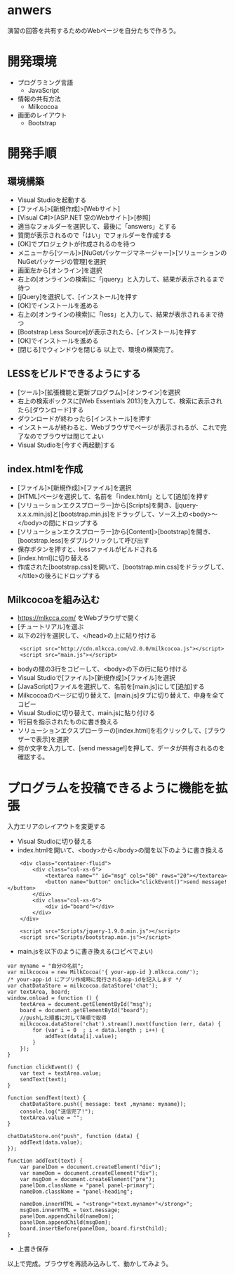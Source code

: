 # anwers
演習の回答を共有するためのWebページを自分たちで作ろう。

# 開発環境
- プログラミング言語
    - JavaScript
- 情報の共有方法
    - Milkcocoa
- 画面のレイアウト
    - Bootstrap

# 開発手順
## 環境構築
- Visual Studioを起動する
- [ファイル]>[新規作成]>[Webサイト]
- [Visual C#]>[ASP.NET 空のWebサイト]>[参照]
- 適当なフォルダーを選択して、最後に「answers」とする
- 質問が表示されるので「はい」でフォルダーを作成する
- [OK]でプロジェクトが作成されるのを待つ
- メニューから[ツール]>[NuGetパッケージマネージャー]>[ソリューションのNuGetパッケージの管理]を選択
- 画面左から[オンライン]を選択
- 右上の[オンラインの検索]に「jquery」と入力して、結果が表示されるまで待つ
- [jQuery]を選択して、[インストール]を押す
- [OK]でインストールを進める
- 右上の[オンラインの検索]に「less」と入力して、結果が表示されるまで待つ
- [Bootstrap Less Source]が表示されたら、[インストール]を押す
- [OK]でインストールを進める
- [閉じる]でウィンドウを閉じる
以上で、環境の構築完了。

## LESSをビルドできるようにする
- [ツール]>[拡張機能と更新プログラム]>[オンライン]を選択
- 右上の検索ボックスに[Web Essentials 2013]を入力して、検索に表示されたら[ダウンロード]する
- ダウンロードが終わったら[インストール]を押す
- インストールが終わると、Webブラウザでページが表示されるが、これで完了なのでブラウザは閉じてよい
- Visual Studioを[今すぐ再起動]する


## index.htmlを作成
- [ファイル]>[新規作成]>[ファイル]を選択
- [HTML]ページを選択して、名前を「index.html」として[追加]を押す
- [ソリューションエクスプローラー]から[Scripts]を開き、[jquery-x.x.x.min.js]と[bootstrap.min.js]をドラッグして、ソース上の&lt;body&gt;～&lt;/body&gt;の間にドロップする
- [ソリューションエクスプローラー]から[Content]>[bootstrap]を開き、[bootstrap.less]をダブルクリックして呼び出す
- 保存ボタンを押すと、lessファイルがビルドされる
- [index.html]に切り替える
- 作成された[bootstrap.css]を開いて、[bootstrap.min.css]をドラッグして、&lt;/title&gt;の後ろにドロップする

## Milkcocoaを組み込む
- https://mlkcca.com/ をWebブラウザで開く
- [チュートリアル]を選ぶ
- 以下の2行を選択して、&lt;/head&gt;の上に貼り付ける
```
    <script src="http://cdn.mlkcca.com/v2.0.0/milkcocoa.js"></script>
    <script src="main.js"></script>
```
- bodyの間の3行をコピーして、&lt;body&gt;の下の行に貼り付ける
- Visual Studioで[ファイル]>[新規作成]>[ファイル]を選択
- [JavaScript]ファイルを選択して、名前を[main.js]にして[追加]する
- Milkcocoaのページに切り替えて、[main.js]タブに切り替えて、中身を全てコピー
- Visual Studioに切り替えて、main.jsに貼り付ける
- 1行目を指示されたものに書き換える
- ソリューションエクスプローラーの[index.html]を右クリックして、[ブラウザーで表示]を選択
- 何か文字を入力して、[send message!]を押して、データが共有されるのを確認する。

# プログラムを投稿できるように機能を拡張
入力エリアのレイアウトを変更する
- Visual Studioに切り替える
- index.htmlを開いて、&lt;body&gt;から&lt;/body&gt;の間を以下のように書き換える
```
    <div class="container-fluid">
        <div class="col-xs-6">
            <textarea name="" id="msg" cols="80" rows="20"></textarea>
            <button name="button" onclick="clickEvent()">send message!</button>
        </div>
        <div class="col-xs-6">
            <div id="board"></div>
        </div>
    </div>

    <script src="Scripts/jquery-1.9.0.min.js"></script>
    <script src="Scripts/bootstrap.min.js"></script>
```
- main.jsを以下のように書き換える(コピペでよい)
```
var myname = "自分の名前";
var milkcocoa = new MilkCocoa('{ your-app-id }.mlkcca.com/');
/* your-app-id にアプリ作成時に発行されるapp-idを記入します */
var chatDataStore = milkcocoa.dataStore('chat');
var textArea, board;
window.onload = function () {
    textArea = document.getElementById("msg");
    board = document.getElementById("board");
    //pushした順番に対して降順で取得
    milkcocoa.dataStore('chat').stream().next(function (err, data) {
        for (var i = 0  ; i < data.length ; i++) {
            addText(data[i].value);
        }
    });
}

function clickEvent() {
    var text = textArea.value;
    sendText(text);
}

function sendText(text) {
    chatDataStore.push({ message: text ,myname: myname});
    console.log("送信完了!");
    textArea.value = "";
}

chatDataStore.on("push", function (data) {
    addText(data.value);
});

function addText(text) {
    var panelDom = document.createElement("div");
    var nameDom = document.createElement("div");
    var msgDom = document.createElement("pre");
    panelDom.className = "panel panel-primary";
    nameDom.className = "panel-heading";

    nameDom.innerHTML = "<strong>"+text.myname+"</strong>";
    msgDom.innerHTML = text.message;
    panelDom.appendChild(nameDom);
    panelDom.appendChild(msgDom);
    board.insertBefore(panelDom, board.firstChild);
}

```
- 上書き保存

以上で完成。ブラウザを再読み込みして、動かしてみよう。



